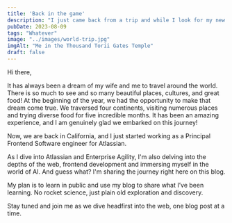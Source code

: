 ```yaml
---
title: 'Back in the game'
description: "I just came back from a trip and while I look for my new career opportunity I'll be sharing my journey here in my blog"
pubDate: 2023-08-09
tags: "Whatever"
image: "../images/world-trip.jpg"
imgAlt: "Me in the Thousand Torii Gates Temple"
draft: false
---
```

Hi there,

It has always been a dream of my wife and me to travel around the world. There is so much to see and so many beautiful places, cultures, and great food! At the beginning of the year, we had the opportunity to make that dream come true. We traversed four continents, visiting numerous places and trying diverse food for five incredible months. It has been an amazing experience, and I am genuinely glad we embarked on this journey!

Now, we are back in California, and I just started working as a Principal Frontend Software engineer for Atlassian.

As I dive into Atlassian and Enterprise Agility, I'm also delving into the depths of the web, frontend development and immersing myself in the world of AI. And guess what? I'm sharing the journey right here on this blog.

My plan is to learn in public and use my blog to share what I’ve been learning. No rocket science, just plain old exploration and discovery.

Stay tuned and join me as we dive headfirst into the web, one blog post at a time.
